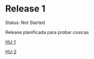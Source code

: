 # Release 1

Status: Not Started

Release planificada para probar cosicas

[HU-1](./HU-1-dae942de-be84-48e4-9ed2-bb855af32d3b.csv)

[HU-2](./HU-2-81a1668d-7e9c-455b-a69f-ebcfd816ebcd.csv)